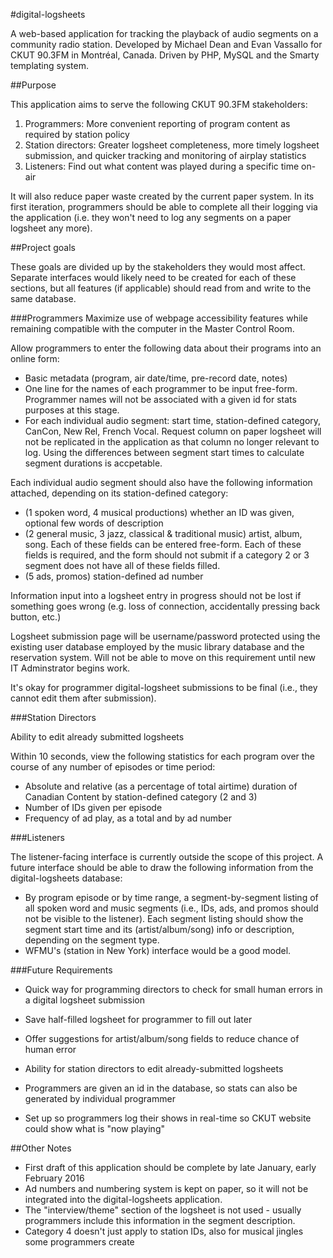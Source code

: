 #digital-logsheets

A web-based application for tracking the playback of audio segments on a community radio station. Developed by Michael Dean and Evan Vassallo for CKUT 90.3FM in Montréal, Canada. Driven by PHP, MySQL and the Smarty templating system.

##Purpose

This application aims to serve the following CKUT 90.3FM stakeholders:

1. Programmers: More convenient reporting of program content as required by station policy
2. Station directors: Greater logsheet completeness, more timely logsheet submission, and quicker tracking and monitoring of airplay statistics
3. Listeners: Find out what content was played during a specific time on-air

It will also reduce paper waste created by the current paper system. In its first iteration, programmers should be able to complete all their logging via the application (i.e. they won't need to log any segments on a paper logsheet any more).

##Project goals

These goals are divided up by the stakeholders they would most affect. Separate interfaces would likely need to be created for each of these sections, but all features (if applicable) should read from and write to the same database.

###Programmers
Maximize use of webpage accessibility features while remaining compatible with the computer in the Master Control Room.

Allow programmers to enter the following data about their programs into an online form:

- Basic metadata (program, air date/time, pre-record date, notes)
- One line for the names of each programmer to be input free-form. Programmer names will not be associated with a given id for stats purposes at this stage.
- For each individual audio segment: start time, station-defined category, CanCon, New Rel, French Vocal. Request column on paper logsheet will not be replicated in the application as that column no longer relevant to log. Using the differences between segment start times to calculate segment durations is accpetable.

Each individual audio segment should also have the following information attached, depending on its station-defined category:

- (1 spoken word, 4 musical productions) whether an ID was given, optional few words of description
- (2 general music, 3 jazz, classical & traditional music) artist, album, song. Each of these fields can be entered free-form. Each of these fields is required, and the form should not submit if a category 2 or 3 segment does not have all of these fields filled.
- (5 ads, promos) station-defined ad number

Information input into a logsheet entry in progress should not be lost if something goes wrong (e.g. loss of connection, accidentally pressing back button, etc.)

Logsheet submission page will be username/password protected using the existing user database employed by the music library database and the reservation system. Will not be able to move on this requirement until new IT Adminstrator begins work.

It's okay for programmer digital-logsheet submissions to be final (i.e., they cannot edit them after submission).

###Station Directors

Ability to edit already submitted logsheets

Within 10 seconds, view the following statistics for each program over the course of any number of episodes or time period:

- Absolute and relative (as a percentage of total airtime) duration of Canadian Content by station-defined category (2 and 3)
- Number of IDs given per episode
- Frequency of ad play, as a total and by ad number

###Listeners

The listener-facing interface is currently outside the scope of this project. A future interface should be able to draw the following information from the digital-logsheets database:

- By program episode or by time range, a segment-by-segment listing of all spoken word and music segments (i.e., IDs, ads, and promos should not be visible to the listener). Each segment listing should show the segment start time and its (artist/album/song) info or description, depending on the segment type.
- WFMU's (station in New York) interface would be a good model.

###Future Requirements

- Quick way for programming directors to check for small human errors in a digital logsheet submission
- Save half-filled logsheet for programmer to fill out later
- Offer suggestions for artist/album/song fields to reduce chance of human error
- Ability for station directors to edit already-submitted logsheets
- Programmers are given an id in the database, so stats can also be generated by individual programmer

- Set up so programmers log their shows in real-time so CKUT website could show what is "now playing"

##Other Notes
- First draft of this application should be complete by late January, early February 2016
- Ad numbers and numbering system is kept on paper, so it will not be integrated into the digital-logsheets application.
- The "interview/theme" section of the logsheet is not used - usually programmers include this information in the segment description.
- Category 4 doesn't just apply to station IDs, also for musical jingles some programmers create
